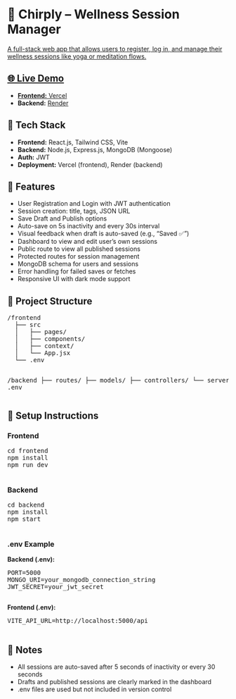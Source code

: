 <body>

  <h1>🧘 Chirply – Wellness Session Manager</h1>
  <a href="https://thinkpublish.vercel.app/"/>
  <p>A full-stack web app that allows users to register, log in, and manage their wellness sessions like yoga or meditation flows.</p>

  <h2>🌐 Live Demo</h2>
  <ul>
    <li><strong>Frontend:</strong> <a href="https://chirply-frontend.vercel.app" target="_blank">Vercel</a></li>
    <li><strong>Backend:</strong> <a href="https://chirply.onrender.com" target="_blank">Render</a></li>
  </ul>

  <h2>🧰 Tech Stack</h2>
  <ul>
    <li><strong>Frontend:</strong> React.js, Tailwind CSS, Vite</li>
    <li><strong>Backend:</strong> Node.js, Express.js, MongoDB (Mongoose)</li>
    <li><strong>Auth:</strong> JWT</li>
    <li><strong>Deployment:</strong> Vercel (frontend), Render (backend)</li>
  </ul>

  <h2>🚀 Features</h2>
  <ul>
    <li>User Registration and Login with JWT authentication</li>
    <li>Session creation: title, tags, JSON URL</li>
    <li>Save Draft and Publish options</li>
    <li>Auto-save on 5s inactivity and every 30s interval</li>
    <li>Visual feedback when draft is auto-saved (e.g., “Saved ✅”)</li>
    <li>Dashboard to view and edit user’s own sessions</li>
    <li>Public route to view all published sessions</li>
    <li>Protected routes for session management</li>
    <li>MongoDB schema for users and sessions</li>
    <li>Error handling for failed saves or fetches</li>
    <li>Responsive UI with dark mode support</li>
  </ul>

  <h2>📁 Project Structure</h2>
  <pre>
/frontend
  ├── src
  │   ├── pages/
  │   ├── components/
  │   ├── context/
  │   └── App.jsx
  └── .env

/backend
  ├── routes/
  ├── models/
  ├── controllers/
  └── server.js
  └── .env
  </pre>

  <h2>🔧 Setup Instructions</h2>
  <h3>Frontend</h3>
  <pre>
cd frontend
npm install
npm run dev
  </pre>

  <h3>Backend</h3>
  <pre>
cd backend
npm install
npm start
  </pre>

  <h3>.env Example</h3>
  <p><strong>Backend (.env):</strong></p>
  <pre>
PORT=5000
MONGO_URI=your_mongodb_connection_string
JWT_SECRET=your_jwt_secret
  </pre>

  <p><strong>Frontend (.env):</strong></p>
  <pre>
VITE_API_URL=http://localhost:5000/api
  </pre>

  <h2>📝 Notes</h2>
  <ul>
    <li>All sessions are auto-saved after 5 seconds of inactivity or every 30 seconds</li>
    <li>Drafts and published sessions are clearly marked in the dashboard</li>
    <li>.env files are used but not included in version control</li>
  </ul>

</body>
